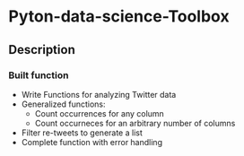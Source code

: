 # Pyton-data-science-Toolbox
## Description 
### Built function
- Write Functions for analyzing Twitter data
- Generalized functions: 
  - Count occurrences for any column
  - Count occurneces for an arbitrary number of columns
- Filter re-tweets to generate a list 
- Complete function with error handling 

